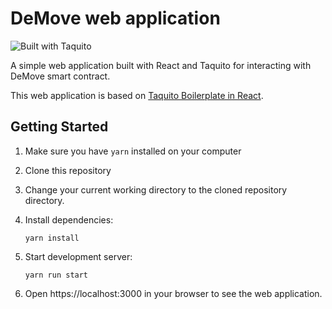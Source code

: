 # DeMove web application

![Built with Taquito][logo]

A simple web application built with React and Taquito for interacting with DeMove smart contract.

This web application is based on [Taquito Boilerplate in React](https://github.com/ecadlabs/taquito-react-template).

## Getting Started

1. Make sure you have `yarn` installed on your computer

2. Clone this repository

3. Change your current working directory to the cloned repository directory.

4. Install dependencies:

   `yarn install`

5. Start development server:

   `yarn run start`

6. Open https://localhost:3000 in your browser to see the web application.

[logo]: https://raw.githubusercontent.com/ecadlabs/taquito-boilerplate/master/assets/built-with-taquito.png "Built with Taquito"
